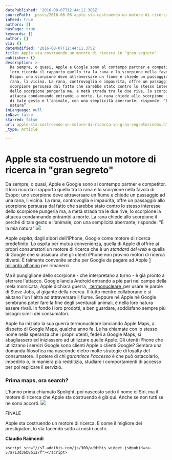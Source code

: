 ```yaml
---
datePublished: '2016-08-07T12:44:12.305Z'
sourcePath: _posts/2016-08-06-apple-sta-costruendo-un-motore-di-ricerca-in-gran-segreto.md
inFeed: true
authors: []
hasPage: true
keywords: []
author: []
via: {}
dateModified: '2016-08-07T12:44:11.375Z'
title: Apple sta costruendo un motore di ricerca in "gran segreto"
publisher: {}
description: >-
  Da sempre, o quasi, Apple e Google sono al contempo partner e competitor. Il
  loro ricorda il rapporto quello tra la rana e lo scorpione nella favola di
  Esopo: uno scorpione deve attraversare un fiume e chiede un passaggio ad una
  rana, lì vicina. La rana, controvoglia e impaurita, offre un passaggio allo
  scorpione persuasa dal fatto che sarebbe stato contro lo stesso interesse
  dello scorpione pungerla ma, a metà strada tra le due rive, lo scorpione la
  attacca condannando entrambi a morte. La rana chiede allo scorpione il perché
  di tale gesto e l’animale, con una semplicità aberrante, risponde: “È la mia
  natura”
inLanguage: null
inNav: false
starred: false
url: apple-sta-costruendo-un-motore-di-ricerca-in-gran-segreto/index.html
_type: Article

---
```

# Apple sta costruendo un motore di ricerca in "gran segreto"

Da sempre, o quasi, Apple e Google sono al contempo partner e competitor. Il loro ricorda il rapporto quello tra la rana e lo scorpione nella favola di Esopo: uno scorpione deve attraversare un fiume e chiede un passaggio ad una rana, lì vicina. La rana, controvoglia e impaurita, offre un passaggio allo scorpione persuasa dal fatto che sarebbe stato contro lo stesso interesse dello scorpione pungerla ma, a metà strada tra le due rive, lo scorpione la attacca condannando entrambi a morte. La rana chiede allo scorpione il perché di tale gesto e l'animale, con una semplicità aberrante, risponde: "È la mia natura"
![](https://the-grid-user-content.s3-us-west-2.amazonaws.com/c73b4b97-c779-4af4-a949-01a6ab699402.png)

Apple _ospita,_ dagli albori dell'iPhone, Google come motore di ricerca predefinito. Lo ospita per mutua convenienza, quella di Apple di offrire ai propri consumatori un motore di ricerca che è un _standard del web_ e quella di Google che si assicura che gli utenti iPhone non provino motori di ricerca diversi. È talmente convenite anche per Google da pagare ad Apple [1 miliardo all'anno][0] per rimanerci.

Ma il pungiglione dello scorpione - che interpretano a turno - è già pronto a sferrare l'attacco. Google lancia Android entrando a piè pari nel campo della mela morsicata, Apple dichiara guerra, _[termonucleare][1]_per usare le parole di Steve Jobs, al gigante della ricerca. Il tutto mentre collaborano e si aiutano l'un l'altra ad attraversare il fiume. Seppure né Apple né Google sembrano poter fare la fine degli sventurati animali, è nella loro natura essere rivali. In fondo i loro prodotti, a ben guardare, soddisfano sempre più bisogni simili dei consumatori.

Apple ha iniziato la sua guerra termonucleare lanciando Apple Maps, a dispetto di Google Maps, qualche anno fa. Le ha chiamate con lo stesso nome nella speranza che i propri utenti, fedeli a Google Maps, si sbagliassero ed iniziassero ad utilizzare quelle Apple. Gli utenti iPhone che utilizzano i servizi Google sono clienti Apple o clienti Google? Sembra una domanda filosofica ma nasconde dietro molte strategie di loyalty del consumatore. Il potere di chi _garantisce l'accesso_ è che può ostacolarlo, impedirlo o, in maniera più redditizia, studiare i comportamenti di accesso per poi replicare il servizio.

### Prima maps, ora search?

L'hanno prima chiamato Spolight, poi nascosto sotto il nome di Siri, ma il motore di ricerca che Apple sta costruendo è già qui. Anche se non tutti se ne sono accorti.
![](https://the-grid-user-content.s3-us-west-2.amazonaws.com/19bbd1d2-7b61-460e-ab5f-8e9823cbfff0.png)

FINALE

Apple sta costruendo un motore di ricerca. E come il migliore dei prestigiatori, lo sta facendo sotto ai nostri occhi.

**Claudio Raimondi**

    <script src="//s7.addthis.com/js/300/addthis_widget.js#pubid=ra-57a713d36b8b127f"></script>



[0]: http://www.bloomberg.com/news/articles/2016-01-22/google-paid-apple-1-billion-to-keep-search-bar-on-iphone
[1]: http://mashable.com/2012/04/05/steve-jobs-larry-page/#o9gSm7vnnPqF